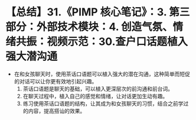 # 【总结】31.《PIMP 核心笔记》：3. 第三部分：外部技术模块：4. 创造气氛、情绪共振：视频示范：30.查户口话题植入强大潜沟通

-   在和女孩聊天时，使用茶话口语题可以植入强大的潜在沟通，这种简单而短促的对话可以让你更有效地引起兴趣。
    1.  茶话口语题是聊天的基础，可以植入更深层次的前沟通和前台词。
    2.  在聊天过程中，植入自己的感觉和情绪，让对话更加生动有趣。
    3.  练习使用茶话口语题的结构，让其成为和女孩聊天的习惯，结合之前学过的内容，提高搭讪的效果。